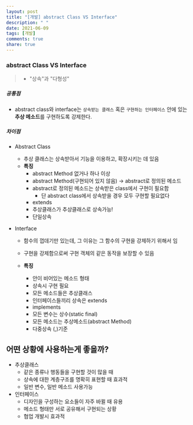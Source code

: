 ```yaml
---
layout: post
title: "[개발] abstract Class VS Interface"
description: " "
date: 2021-06-09
tags: [개발]
comments: true
share: true
---
```


### abstract Class VS Interface

> * "상속"과 "다형성"

##### 공통점

* abstract class와 interface는 `상속받는 클래스` 혹은 `구현하는 인터페이스` 안에 있는 **추상 메소드**를 구현하도록 강제한다.

##### 차이점

* Abstract Class

  * 추상 클래스는 상속받아서 기능을 이용하고, 확장시키는 데 있음
  * **특징**
    * abstract Method 없거나 하나 이상
    * abstract Method(구현되어 있지 않음) -> abstract로 정의된 메소드
    * abstract로 정의된 메소드는 상속받은 class에서 구현이 필요함
      * 단 abstract class에서 상속받을 경우 모두 구현할 필요없다
    * extends
    * 추상클래스가 추상클래스로 상속가능!
    * 단일상속

* Interface

  * 함수의 껍데기만 있는데, 그 이유는 그 함수의 구현을 강제하기 위해서 임

  * 구현을 강제함으로써 구현 객체의 같은 동작을 보장할 수 있음
  * **특징**
    * 안이 비어있는 메소드 형태
    * 상속시 구현 필요
    * 모든 메소드들은 추상클래스
    * 인터페이스들끼리 상속은 extends
    * implements
    * 모든 변수는 상수(static final)
    * 모든 메소드는 추상메소드(abstract Method)
    * 다중상속 (,)기준



## 어떤 상황에 사용하는게 좋을까?

* 추상클래스
  * 같은 종류나 행동들을 구현할 것이 많을 때
  * 상속에 대한 계층구조를 명확히 표현할 때 효과적
  * 일반 변수, 일반 메소드 사용가능
* 인터페이스
  * 디자인을 구성하는 요소들이 자주 바뀔 때 유용
  * 메소드 형태만 서로 공유해서 구현되는 상황
  * 협업 개발시 효과적 

